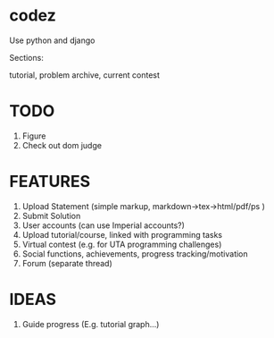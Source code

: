 codez
=====

Use python and django

Sections:

tutorial, problem archive, current contest


TODO
====
1. Figure 
2. Check out dom judge


FEATURES
========
1. Upload Statement (simple markup, markdown->tex->html/pdf/ps )
2. Submit Solution
3. User accounts (can use Imperial accounts?)
4. Upload tutorial/course, linked with programming tasks
5. Virtual contest (e.g. for UTA programming challenges)
6. Social functions, achievements, progress tracking/motivation
7. Forum (separate thread)

IDEAS
=====
1. Guide progress (E.g. tutorial graph...)
